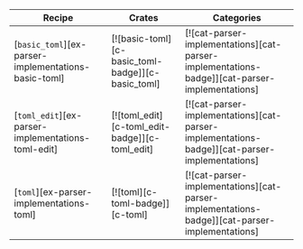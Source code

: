 | Recipe | Crates | Categories |
|--------|--------|------------|
| [`basic_toml`][ex-parser-implementations-basic-toml] | [![basic-toml][c-basic_toml-badge]][c-basic_toml] | [![cat-parser-implementations][cat-parser-implementations-badge]][cat-parser-implementations] |
| [`toml_edit`][ex-parser-implementations-toml-edit] | [![toml_edit][c-toml_edit-badge]][c-toml_edit] | [![cat-parser-implementations][cat-parser-implementations-badge]][cat-parser-implementations] |
| [`toml`][ex-parser-implementations-toml] | [![toml][c-toml-badge]][c-toml] | [![cat-parser-implementations][cat-parser-implementations-badge]][cat-parser-implementations] |

<div class="hidden">
</div>
